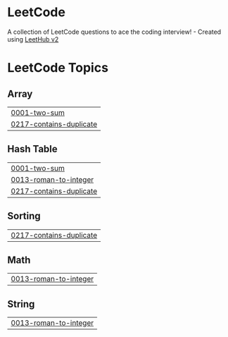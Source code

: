 # LeetCode
A collection of LeetCode questions to ace the coding interview! - Created using [LeetHub v2](https://github.com/arunbhardwaj/LeetHub-2.0)

<!---LeetCode Topics Start-->
# LeetCode Topics
## Array
|  |
| ------- |
| [0001-two-sum](https://github.com/joserafaelSH/LeetCode/tree/master/0001-two-sum) |
| [0217-contains-duplicate](https://github.com/joserafaelSH/LeetCode/tree/master/0217-contains-duplicate) |
## Hash Table
|  |
| ------- |
| [0001-two-sum](https://github.com/joserafaelSH/LeetCode/tree/master/0001-two-sum) |
| [0013-roman-to-integer](https://github.com/joserafaelSH/LeetCode/tree/master/0013-roman-to-integer) |
| [0217-contains-duplicate](https://github.com/joserafaelSH/LeetCode/tree/master/0217-contains-duplicate) |
## Sorting
|  |
| ------- |
| [0217-contains-duplicate](https://github.com/joserafaelSH/LeetCode/tree/master/0217-contains-duplicate) |
## Math
|  |
| ------- |
| [0013-roman-to-integer](https://github.com/joserafaelSH/LeetCode/tree/master/0013-roman-to-integer) |
## String
|  |
| ------- |
| [0013-roman-to-integer](https://github.com/joserafaelSH/LeetCode/tree/master/0013-roman-to-integer) |
<!---LeetCode Topics End-->